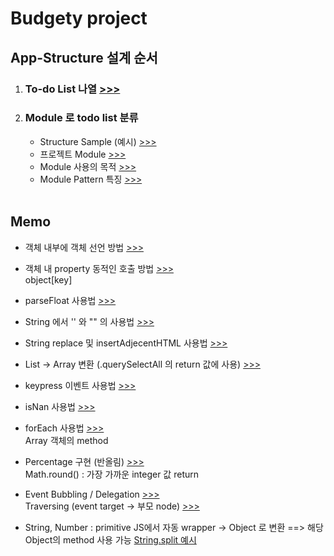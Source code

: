 <h1>Budgety project</h1>

<h2>App-Structure 설계 순서</h2>
<ol>
  <li>
    <h3>
      To-do List 나열
      <a href ="">
        >>>
      </a>
    </h3>
  </li>
  <li>
    <h3>
      Module 로 todo list 분류
    </h3>
    <ul>
      <li>
        Structure Sample (예시)
        <a href=""> >>> </a>
      </li>
      <li>
        프로젝트 Module 
        <a href="">
          >>>
        </a>
      </li>
      <li>
        Module 사용의 목적
        <a href="">
          >>>
        </a>
      </li>
      <li>
        Module Pattern 특징
        <a href="">
          >>>
        </a>
      </li>
    </ul>
  </li><br/>
</ol>


<h2>Memo</h2>
<ul>
  <li>
    <p>
      객체 내부에 객체 선언 방법
      <a href=""> >>> </a>
    </p>   
  </li>
  <li>
    <p>
      객체 내 property 동적인 호출 방법
      <a href=""> >>> </a><br/>
      object[key]
    </p>   
  </li>
  <li>
    <p>
      parseFloat 사용법
      <a href=""> >>> </a><br/>
    </p>   
  </li>
  <li>
    <p>
      String 에서 '' 와 "" 의 사용법
      <a href=""> >>> </a><br/>
    </p>   
  </li>
  <li>
    <p>
      String replace 및 insertAdjecentHTML 사용법 
      <a href=""> >>> </a><br/>
    </p>   
  </li>
  <li>
    <p>
      List -> Array 변환 (.querySelectAll 의 return 값에 사용)
      <a href=""> >>> </a><br/>
    </p>   
  </li>
  <li>
    <p>
      keypress 이벤트 사용법
      <a href=""> >>> </a><br/>
    </p>   
  </li>
  <li>
    <p>
      isNan 사용법
      <a href=""> >>> </a><br/>
    </p>   
  </li>
  <li>
    <p>
      forEach 사용법
      <a href=""> >>> </a><br/>
      Array 객체의 method
    </p>   
  </li>
  <li>
    <p>
      Percentage 구현 (반올림)
      <a href=""> >>> </a><br/>
      Math.round() : 가장 가까운 integer 값 return
    </p>   
  </li>
  <li>
    <p>
      Event Bubbling / Delegation
      <a href=""> >>> </a><br/>
      Traversing (event target -> 부모 node)
      <a href=""> >>> </a><br/>
    </p>   
  </li>
  <li>
    <p>
      String, Number : primitive
      JS에서 자동 wrapper -> Object 로 변환
      ==> 해당 Object의 method 사용 가능
      <a href=""> String.split 예시 </a><br/>
    </p>   
  </li>
</ul>

